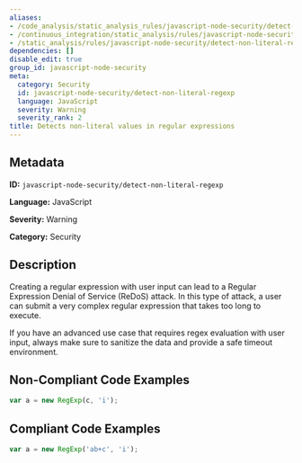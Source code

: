 ```yaml
---
aliases:
- /code_analysis/static_analysis_rules/javascript-node-security/detect-non-literal-regexp
- /continuous_integration/static_analysis/rules/javascript-node-security/detect-non-literal-regexp
- /static_analysis/rules/javascript-node-security/detect-non-literal-regexp
dependencies: []
disable_edit: true
group_id: javascript-node-security
meta:
  category: Security
  id: javascript-node-security/detect-non-literal-regexp
  language: JavaScript
  severity: Warning
  severity_rank: 2
title: Detects non-literal values in regular expressions
---
```

<!--  SOURCED FROM https://github.com/DataDog/datadog-static-analyzer-rule-docs -->


## Metadata
**ID:** `javascript-node-security/detect-non-literal-regexp`

**Language:** JavaScript

**Severity:** Warning

**Category:** Security

## Description
Creating a regular expression with user input can lead to a Regular Expression Denial of Service (ReDoS) attack. In this type of attack, a user can submit a very complex regular expression that takes too long to execute.

If you have an advanced use case that requires regex evaluation with user input, always make sure to sanitize the data and provide a safe timeout environment.

## Non-Compliant Code Examples
```javascript
var a = new RegExp(c, 'i');

```

## Compliant Code Examples
```javascript
var a = new RegExp('ab+c', 'i');

```
